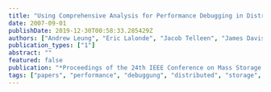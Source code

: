 ```yaml
---
title: "Using Comprehensive Analysis for Performance Debugging in Distributed Storage Systems"
date: 2007-09-01
publishDate: 2019-12-30T00:58:33.285429Z
authors: ["Andrew Leung", "Eric Lalonde", "Jacob Telleen", "James Davis", "Carlos Maltzahn"]
publication_types: ["1"]
abstract: ""
featured: false
publication: "*Proceedings of the 24th IEEE Conference on Mass Storage Systems and Technologies (MSST 2007)*"
tags: ["papers", "performance", "debuggung", "distributed", "storage", "systems"]
---
```


